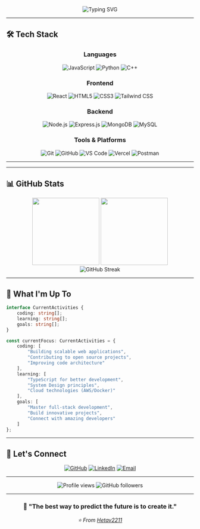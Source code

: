 <div align="center">
  <img src="https://readme-typing-svg.herokuapp.com?font=Fira+Code&size=32&duration=3000&pause=1000&color=00D9FF&center=true&vCenter=true&width=600&lines=Hi+%F0%9F%91%8B%2C+I'm+Hetav;Full+Stack+Developer;Passionate+About+Code" alt="Typing SVG" />
</div>

---

## 🛠️ **Tech Stack**

<div align="center">

### **Languages**
![JavaScript](https://img.shields.io/badge/JavaScript-F7DF1E?style=for-the-badge&logo=javascript&logoColor=black)
![Python](https://img.shields.io/badge/Python-3776AB?style=for-the-badge&logo=python&logoColor=white)
![C++](https://img.shields.io/badge/C++-00599C?style=for-the-badge&logo=cplusplus&logoColor=white)

### **Frontend**
![React](https://img.shields.io/badge/React-61DAFB?style=for-the-badge&logo=react&logoColor=black)
![HTML5](https://img.shields.io/badge/HTML5-E34F26?style=for-the-badge&logo=html5&logoColor=white)
![CSS3](https://img.shields.io/badge/CSS3-1572B6?style=for-the-badge&logo=css3&logoColor=white)
![Tailwind CSS](https://img.shields.io/badge/Tailwind_CSS-38B2AC?style=for-the-badge&logo=tailwind-css&logoColor=white)

### **Backend**
![Node.js](https://img.shields.io/badge/Node.js-339933?style=for-the-badge&logo=nodedotjs&logoColor=white)
![Express.js](https://img.shields.io/badge/Express.js-000000?style=for-the-badge&logo=express&logoColor=white)
![MongoDB](https://img.shields.io/badge/MongoDB-47A248?style=for-the-badge&logo=mongodb&logoColor=white)
![MySQL](https://img.shields.io/badge/MySQL-4479A1?style=for-the-badge&logo=mysql&logoColor=white)

### **Tools & Platforms**
![Git](https://img.shields.io/badge/Git-F05032?style=for-the-badge&logo=git&logoColor=white)
![GitHub](https://img.shields.io/badge/GitHub-181717?style=for-the-badge&logo=github&logoColor=white)
![VS Code](https://img.shields.io/badge/VS_Code-007ACC?style=for-the-badge&logo=visual-studio-code&logoColor=white)
![Vercel](https://img.shields.io/badge/Vercel-000000?style=for-the-badge&logo=vercel&logoColor=white)
![Postman](https://img.shields.io/badge/Postman-FF6C37?style=for-the-badge&logo=postman&logoColor=white)

</div>

---

---

## 📊 **GitHub Stats**

<div align="center">
  <img height="180em" src="https://github-readme-stats.vercel.app/api?username=Hetav2211&show_icons=true&theme=tokyonight&include_all_commits=true&count_private=true&border_radius=10"/>
  <img height="180em" src="https://github-readme-stats.vercel.app/api/top-langs/?username=Hetav2211&layout=compact&langs_count=8&theme=tokyonight&border_radius=10"/>
</div>

<div align="center">
  <img src="https://github-readme-streak-stats.herokuapp.com/?user=Hetav2211&theme=tokyonight&border_radius=10" alt="GitHub Streak"/>
</div>

---

## 🎯 **What I'm Up To**

```typescript
interface CurrentActivities {
    coding: string[];
    learning: string[];
    goals: string[];
}

const currentFocus: CurrentActivities = {
    coding: [
        "Building scalable web applications",
        "Contributing to open source projects",
        "Improving code architecture"
    ],
    learning: [
        "TypeScript for better development",
        "System Design principles",
        "Cloud technologies (AWS/Docker)"
    ],
    goals: [
        "Master full-stack development",
        "Build innovative projects",
        "Connect with amazing developers"
    ]
};
```

---

## 🤝 **Let's Connect**

<div align="center">

[![GitHub](https://img.shields.io/badge/GitHub-181717?style=for-the-badge&logo=github&logoColor=white)](https://github.com/Hetav2211)
[![LinkedIn](https://img.shields.io/badge/LinkedIn-0A66C2?style=for-the-badge&logo=linkedin&logoColor=white)](https://www.linkedin.com/in/hetav-patel-921142255/)
[![Email](https://img.shields.io/badge/Email-D14836?style=for-the-badge&logo=gmail&logoColor=white)](mailto:hetavpatel2211@gmail.com)

</div>

---

<div align="center">
  <img src="https://komarev.com/ghpvc/?username=Hetav2211&label=Profile%20Views&color=0e75b6&style=flat" alt="Profile views" />
  <img src="https://img.shields.io/github/followers/Hetav2211?label=Followers&style=social" alt="GitHub followers" />
</div>

---

<div align="center">
  <h3>💫 "The best way to predict the future is to create it."</h3>
  <p><i>⭐️ From <a href="https://github.com/Hetav2211">Hetav2211</a></i></p>
</div>
